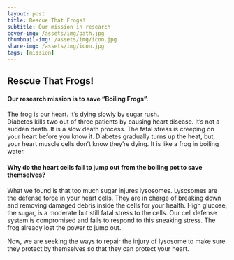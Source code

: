 ```yaml
---
layout: post
title: Rescue That Frogs!
subtitle: Our mission in research
cover-img: /assets/img/path.jpg
thumbnail-img: /assets/img/icon.jpg
share-img: /assets/img/icon.jpg
tags: [mission]
---
```


## Rescue That Frogs!

#### Our research mission is to save “Boiling Frogs”.  

The frog is our heart. It’s dying slowly by sugar rush.  
Diabetes kills two out of three patients by causing heart disease. It’s not a sudden death. It is a slow death process. The fatal stress is creeping on your heart before you know it. Diabetes gradually turns up the heat, but, your heart muscle cells don’t know they’re dying. It is like a frog in boiling water.  

#### Why do the heart cells fail to jump out from the boiling pot to save themselves?  
What we found is that too much sugar injures lysosomes. Lysosomes are the defense force in your heart cells. They are in charge of breaking down and removing damaged debris inside the cells for your health. High glucose, the sugar, is a moderate but still fatal stress to the cells. Our cell defense system is compromised and fails to respond to this sneaking stress. The frog already lost the power to jump out.  

Now, we are seeking the ways to repair the injury of lysosome to make sure they protect by themselves so that they can protect your heart.

